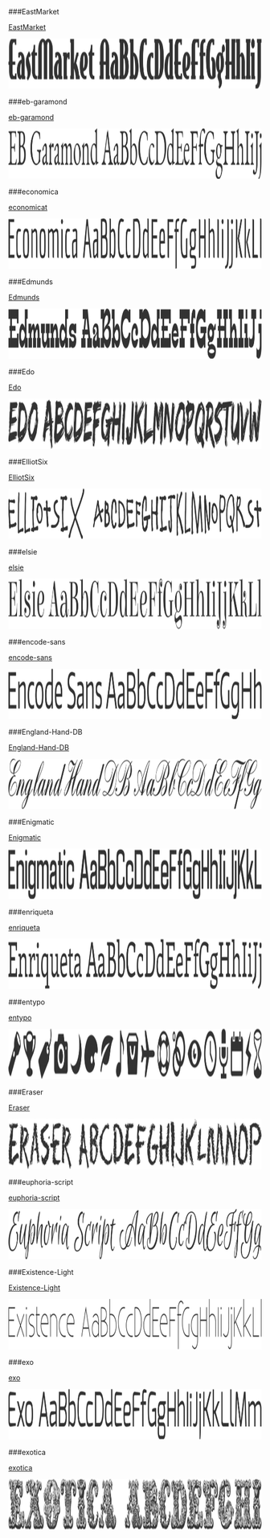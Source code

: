 ###EastMarket

[EastMarket](../../Fonts/E/EastMarket)

<img src="EastMarket.png" width="710" height="100" />

###eb-garamond

[eb-garamond](../../Fonts/E/eb-garamond)

<img src="eb-garamond.png" width="710" height="100" />

###economica

[economicat](../../Fonts/E/economicat)

<img src="economica.png" width="710" height="100" />

###Edmunds

[Edmunds](../../Fonts/E/Edmunds)

<img src="Edmunds.png" width="710" height="100" />

###Edo

[Edo](../../Fonts/E/Edo)

<img src="Edo.png" width="710" height="100" />

###ElliotSix

[ElliotSix](../../Fonts/E/ElliotSix)

<img src="ElliotSix.png" width="710" height="100" />

###elsie

[elsie](../../Fonts/E/elsie)

<img src="elsie.png" width="710" height="100" />

###encode-sans

[encode-sans](../../Fonts/E/encode-sans)

<img src="encode-sans.png" width="710" height="100" />

###England-Hand-DB

[England-Hand-DB](../../Fonts/E/England-Hand-DB)

<img src="England-Hand-DB.png" width="710" height="100" />

###Enigmatic

[Enigmatic](../../Fonts/E/Enigmatic)

<img src="Enigmatic.png" width="710" height="100" />

###enriqueta

[enriqueta](../../Fonts/E/enriqueta)

<img src="enriqueta.png" width="710" height="100" />

###entypo

[entypo](../../Fonts/E/entypo)

<img src="entypo.png" width="710" height="100" />

###Eraser

[Eraser](../../Fonts/E/Eraser)

<img src="Eraser.png" width="710" height="100" />

###euphoria-script

[euphoria-script](../../Fonts/E/euphoria-script)

<img src="euphoria-script.png" width="710" height="100" />

###Existence-Light

[Existence-Light](../../Fonts/E/Existence-Light)

<img src="Existence-Light.png" width="710" height="100" />

###exo

[exo](../../Fonts/E/exo)

<img src="exo.png" width="710" height="100" />

###exotica

[exotica](../../Fonts/E/exotica)

<img src="exotica.png" width="710" height="100" />
